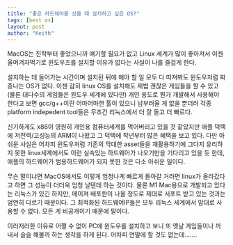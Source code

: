```yaml
---
title: "좋은 하드웨어를 샀을 때 설치하고 싶은 OS?"
tags: [best os]
layout: post
author: "Keith"
---
```


MacOS는 진작부터 좋았으니까 얘기할 필요가 없고 Linux 세계가 많이 좋아져서 이젠 울며겨자먹기로 윈도우즈를 설치할 이유가 없다는 사실이 나를 즐겁게 한다.

설치하는 데 들어가는 시간이며 설치된 뒤에 해야 할 일 모두 다 따져봐도 윈도우처럼 짜증나는 OS가 없다. 이젠 감히 linux OS를 설치해도 제법 괜찮은 게임들을 할 수 있고 (물론 대다수의 게임들은 윈도우 세계에 있다만) 개인 용도로 뭔가 개발해서 사용해야 한다고 보면 gcc/g++이란 어마어마한 툴이 있으니 남부러울 게 없을 뿐더러 각종 platform indepedent tool들은 무조건 리눅스에서 더 잘 돌고 더 빠르다.

신기하게도 x86이 영원히 개인용 컴퓨터세계를 먹어버리고 있을 것 같았지만 애플 덕택에 저전력/고성능의 ARM이 나왔고 그 덕택에 작년부터 많은 혜택을 보고 있다. 다만 아쉬운 사실은 어차피 윈도우처럼 기존의 막대한 asset들을 재활용하기에 그다지 유리하지 못한 linux세계에서도 이런 실속있는 하드웨어가 나오기만을 기다리고 있을 듯 한데, 애플의 하드웨어가 범용하드웨어가 되지 못한 것은 다소 아쉬운 일이다.

무슨 말이냐면 MacOS에서도 이렇게 엄청나게 빠르게 돌아갈 거라면 linux가 올라갔다고 하면 그 성능이 더더욱 엄청 날텐데 하는 것이다. 물론 M1 Mac용으로 개발되고 있다는 리눅스가 있긴 하지만, 메이져 배포판이 나올 정도로 제대로 서포트 받고 있는 것과는 엄연히 다르기 때문이다. 그 최적화된 하드웨어IP들은 모두 리눅스 세계에서 맘대로 사용할 수 없다. 모든 게 비공개이기 때문에 말이다.

이러저러한 이유로 어쩔 수 없이 PC에 윈도우를 설치하고 보니 또 옛날 게임들이나 꺼내서 슬슬 해볼까 하는 생각을 하게 된다. 어차피 연말에 할 것도 없는데.......